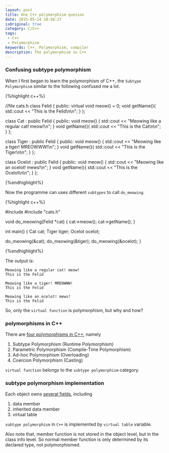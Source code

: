 ```yaml
---
layout: post
title: One C++ polymorphism quesion
date: 2015-05-24 10:58:27
isOriginal: true
category: C/C++
tags:
 - C++
 - Polymorphism
keywords: C++, Polymorphism, compiler
description: The polymorphism in C++
---
```


### Confusing subtype polymorphism

When I first began to learn the polymorphism of C++, the `Subtype Polymorphism` similar to the following confused me a lot.

{%highlight c++%}

//file cats.h
class Felid {
public:
 virtual void meow() = 0;
 void getName(){ std::cout << "This is the Felid\n\n"; }
};

class Cat : public Felid {
public:
 void meow() { std::cout << "Meowing like a regular cat! meow!\n"; }
 void getName(){ std::cout << "This is the Cat\n\n"; }
};

class Tiger : public Felid {
public:
 void meow() { std::cout << "Meowing like a tiger! MREOWWW!\n"; }
 void getName(){ std::cout << "This is the Tiger\n\n"; }
};

class Ocelot : public Felid {
public:
 void meow() { std::cout << "Meowing like an ocelot! mews!\n"; }
 void getName(){ std::cout << "This is the Ocelot\n\n"; }
};

{%endhighlight%}

Now the programme can uses different `subtypes` to call `do_meowing`.

{%highlight c++%}

#include <iostream>
#include "cats.h"

void do_meowing(Felid *cat) {
 cat->meow();
 cat->getName();
}

int main() {
 Cat cat;
 Tiger tiger;
 Ocelot ocelot;

 do_meowing(&cat);
 do_meowing(&tiger);
 do_meowing(&ocelot);
}

{%endhighlight%}

The output is:

    Meowing like a regular cat! meow!
    This is the Felid
    
    Meowing like a tiger! MREOWWW!
    This is the Felid
    
    Meowing like an ocelot! mews!
    This is the Felid

So, only the `virtual function` is polymorphism, but why and how?

### polymorphisms in C++

There are [four polymorphisms in C++][1], namely

1. Subtype Polymorphism (Runtime Polymorphism)
2. Parametric Polymorphism (Compile-Time Polymorphism)
3. Ad-hoc Polymorphism (Overloading)
4. Coercion Polymorphism (Casting)

`virtual function` belongs to the `subtype polymorphism` category.

### subtype polymorphism implementation

Each object owns [several fields][2], including

1. data member
2. inherited data member
3. virtual table

`subtype polymorphism` in `C++` is implemented by `virtual table` variable.

Also note that, member function is not stored in the object level, but in the class info level.
So normal member function is only determined by its declared type, not polymorphismed.


[1]:http://www.catonmat.net/blog/cpp-polymorphism/
[2]:http://web.stanford.edu/class/archive/cs/cs143/cs143.1128/lectures/12/Slides12.pdf
